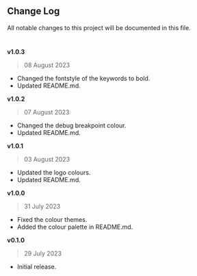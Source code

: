 ## Change Log

All notable changes to this project will be documented in this file.

#

**v1.0.3**

> 08 August 2023

-   Changed the fontstyle of the keywords to bold.
-   Updated README.md.

**v1.0.2**

> 07 August 2023

-   Changed the debug breakpoint colour.
-   Updated README.md.

**v1.0.1**

> 03 August 2023

-   Updated the logo colours.
-   Updated README.md.

**v1.0.0**

> 31 July 2023

-   Fixed the colour themes.
-   Added the colour palette in README.md.

**v0.1.0**

> 29 July 2023

-   Initial release.
